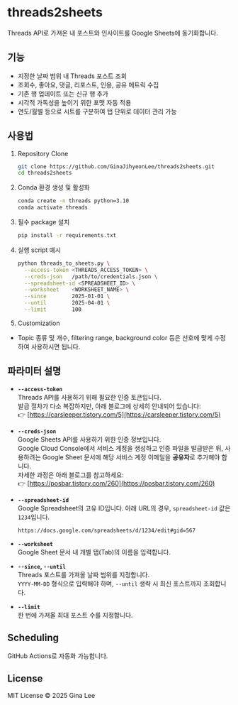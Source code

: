 # threads2sheets

Threads API로 가져온 내 포스트와 인사이트를 Google Sheets에 동기화합니다.

## 기능

- 지정한 날짜 범위 내 Threads 포스트 조회  
- 조회수, 좋아요, 댓글, 리포스트, 인용, 공유 메트릭 수집  
- 기존 행 업데이트 또는 신규 행 추가  
- 시각적 가독성을 높이기 위한 포맷 자동 적용  
- 연도/월별 등으로 시트를 구분하여 탭 단위로 데이터 관리 가능

## 사용법

1. Repository Clone
   ```bash
   git clone https://github.com/GinaJihyeonLee/threads2sheets.git
   cd threads2sheets
   ```

2. Conda 환경 생성 및 활성화
   ```bash
   conda create -n threads python=3.10
   conda activate threads
   ```

3. 필수 package 설치  
   ```bash
   pip install -r requirements.txt
   ```

4. 실행 script 예시
   ```bash
   python threads_to_sheets.py \
     --access-token <THREADS_ACCESS_TOKEN> \
     --creds-json   /path/to/credentials.json \
     --spreadsheet-id <SPREADSHEET_ID> \
     --worksheet    <WORKSHEET_NAME> \
     --since        2025-01-01 \
     --until        2025-04-01 \
     --limit        100
   ```

5. Customization
- Topic 종류 및 개수, filtering range, background color 등은 선호에 맞게 수정하여 사용하시면 됩니다.

## 파라미터 설명

- **`--access-token`**  
  Threads API를 사용하기 위해 필요한 인증 토큰입니다.  
  발급 절차가 다소 복잡하지만, 아래 블로그에 상세히 안내되어 있습니다:  
  👉 [https://carsleeper.tistory.com/5](https://carsleeper.tistory.com/5)

- **`--creds-json`**  
  Google Sheets API를 사용하기 위한 인증 정보입니다.  
  Google Cloud Console에서 서비스 계정을 생성하고 인증 파일을 발급받은 뒤, 사용하려는 Google Sheet 문서에 해당 서비스 계정 이메일을 **공유자**로 추가해야 합니다.  
  자세한 과정은 아래 블로그를 참고하세요:  
  👉 [https://posbar.tistory.com/260](https://posbar.tistory.com/260)

- **`--spreadsheet-id`**  
  Google Spreadsheet의 고유 ID입니다. 아래 URL의 경우, `spreadsheet-id` 값은 `1234`입니다.
  ```
  https://docs.google.com/spreadsheets/d/1234/edit#gid=567
  ```

- **`--worksheet`**  
  Google Sheet 문서 내 개별 탭(Tab)의 이름을 입력합니다.  

- **`--since`, `--until`**  
  Threads 포스트를 가져올 날짜 범위를 지정합니다.  
  `YYYY-MM-DD` 형식으로 입력해야 하며, `--until` 생략 시 최신 포스트까지 조회합니다.

- **`--limit`**  
  한 번에 가져올 최대 포스트 수를 지정합니다.  


## Scheduling

GitHub Actions로 자동화 가능합니다.


## License

MIT License © 2025 Gina Lee
